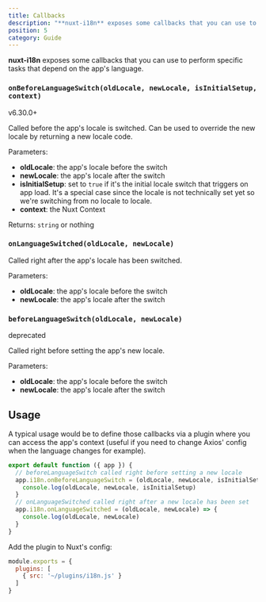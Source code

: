 ```yaml
---
title: Callbacks
description: "**nuxt-i18n** exposes some callbacks that you can use to perform specific tasks that depend on the app's language."
position: 5
category: Guide
---
```


**nuxt-i18n** exposes some callbacks that you can use to perform specific tasks that depend on the app's language.

### `onBeforeLanguageSwitch(oldLocale, newLocale, isInitialSetup, context)`

<badge>v6.30.0+</badge>

Called before the app's locale is switched. Can be used to override the new locale by returning a new locale code.

Parameters:

* **oldLocale**: the app's locale before the switch
* **newLocale**: the app's locale after the switch
* **isInitialSetup**: set to `true` if it's the initial locale switch that triggers on app load. It's a special case since the locale is not technically set yet so we're switching from no locale to locale.
* **context**: the Nuxt Context

Returns: `string` or nothing

### `onLanguageSwitched(oldLocale, newLocale)`

Called right after the app's locale has been switched.

Parameters:

* **oldLocale**: the app's locale before the switch
* **newLocale**: the app's locale after the switch

### `beforeLanguageSwitch(oldLocale, newLocale)`

<badge>deprecated</badge>

Called right before setting the app's new locale.

Parameters:

* **oldLocale**: the app's locale before the switch
* **newLocale**: the app's locale after the switch

## Usage

A typical usage would be to define those callbacks via a plugin where you can access the app's context \(useful if you need to change Axios' config when the language changes for example\).

```js {}[/plugins/i18n.js]
export default function ({ app }) {
  // beforeLanguageSwitch called right before setting a new locale
  app.i18n.onBeforeLanguageSwitch = (oldLocale, newLocale, isInitialSetup, context) => {
    console.log(oldLocale, newLocale, isInitialSetup)
  }
  // onLanguageSwitched called right after a new locale has been set
  app.i18n.onLanguageSwitched = (oldLocale, newLocale) => {
    console.log(oldLocale, newLocale)
  }
}
```

Add the plugin to Nuxt's config:

```js {}[nuxt.config.js]
module.exports = {
  plugins: [
    { src: '~/plugins/i18n.js' }
  ]
}
```
